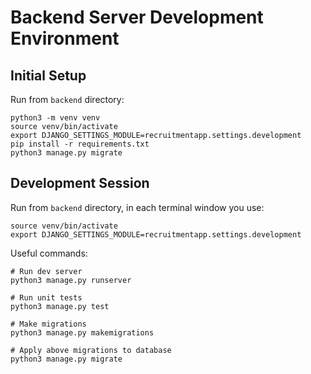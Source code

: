 Backend Server Development Environment
======================================

Initial Setup
-------------

Run from `backend` directory:

    python3 -m venv venv
    source venv/bin/activate
    export DJANGO_SETTINGS_MODULE=recruitmentapp.settings.development
    pip install -r requirements.txt
    python3 manage.py migrate

Development Session
-------------------

Run from `backend` directory, in each terminal window you use:

    source venv/bin/activate
    export DJANGO_SETTINGS_MODULE=recruitmentapp.settings.development

Useful commands:

    # Run dev server
    python3 manage.py runserver

    # Run unit tests
    python3 manage.py test

    # Make migrations
    python3 manage.py makemigrations

    # Apply above migrations to database
    python3 manage.py migrate
